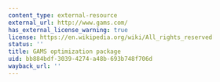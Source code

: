```yaml
---
content_type: external-resource
external_url: http://www.gams.com/
has_external_license_warning: true
license: https://en.wikipedia.org/wiki/All_rights_reserved
status: ''
title: GAMS optimization package
uid: bb884bdf-3039-4274-a48b-693b748f706d
wayback_url: ''
---
```

